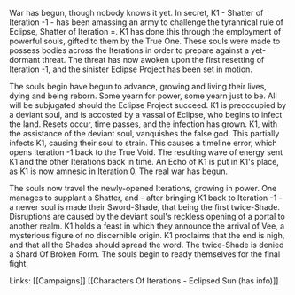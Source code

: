 War has begun, though nobody knows it yet. In secret, K1 - Shatter of Iteration -1 - has been amassing an army to challenge the tyrannical rule of Eclipse, Shatter of Iteration =. K1 has done this through the employment of powerful souls, gifted to them by the True One. These souls were made to possess bodies across the Iterations in order to prepare against a yet-dormant threat. The threat has now awoken upon the first resetting of Iteration -1, and the sinister Eclipse Project has been set in motion.

The souls begin have begun to advance, growing and living their lives, dying and being reborn. Some yearn for power, some yearn just to be. All will be subjugated should the Eclipse Project succeed. K1 is preoccupied by a deviant soul, and is accosted by a vassal of Eclipse, who begins to infect the land. Resets occur, time passes, and the infection has grown. K1, with the assistance of the deviant soul, vanquishes the false god. This partially infects K1, causing their soul to strain. This causes a timeline error, which opens Iteration -1 back to the True Void. The resulting wave of energy sent K1 and the other Iterations back in time. An Echo of K1 is put in K1's place, as K1 is now amnesic in Iteration 0. The real war has begun.

The souls now travel the newly-opened Iterations, growing in power. One manages to supplant a Shatter, and - after bringing K1 back to Iteration -1 - a newer soul is made their Sword-Shade, that being the first twice-Shade. Disruptions are caused by the deviant soul's reckless opening of a portal to another realm. K1 holds a feast in which they announce the arrival of Vee, a mysterious figure of no discernible origin. K1 proclaims that the end is nigh, and that all the Shades should spread the word. The twice-Shade is denied a Shard Of Broken Form. The souls begin to ready themselves for the final fight.

Links:
[[Campaigns]] [[Characters Of Iterations - Eclipsed Sun (has info)]]